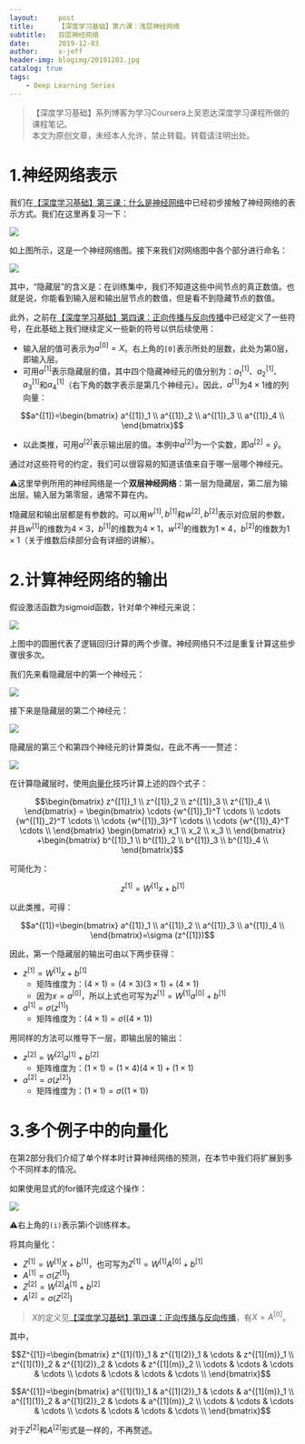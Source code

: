 ```yaml
---
layout:     post
title:      【深度学习基础】第六课：浅层神经网络
subtitle:   双层神经网络
date:       2019-12-03
author:     x-jeff
header-img: blogimg/20191203.jpg
catalog: true
tags:
    - Deep Learning Series
---
```

>【深度学习基础】系列博客为学习Coursera上吴恩达深度学习课程所做的课程笔记。  
>本文为原创文章，未经本人允许，禁止转载。转载请注明出处。

# 1.神经网络表示

我们在[【深度学习基础】第三课：什么是神经网络](http://shichaoxin.com/2019/10/24/深度学习基础-第三课-什么是神经网络/)中已经初步接触了神经网络的表示方式。我们在这里再复习一下：

![](https://xjeffblogimg.oss-cn-beijing.aliyuncs.com/BLOGIMG/BlogImage/DeepLearningSeries/Lesson6/6x1.png)

如上图所示，这是一个神经网络图。接下来我们对网络图中各个部分进行命名：

![](https://xjeffblogimg.oss-cn-beijing.aliyuncs.com/BLOGIMG/BlogImage/DeepLearningSeries/Lesson6/6x2.png)

其中，“隐藏层”的含义是：在训练集中，我们不知道这些中间节点的真正数值。也就是说，你能看到输入层和输出层节点的数值，但是看不到隐藏节点的数值。

此外，之前在[【深度学习基础】第四课：正向传播与反向传播](http://shichaoxin.com/2019/11/09/深度学习基础-第四课-正向传播与反向传播/)中已经定义了一些符号，在此基础上我们继续定义一些新的符号以供后续使用：

* 输入层的值可表示为$a^{[0]}=X$。右上角的`[0]`表示所处的层数，此处为第0层，即输入层。
* 可用$a^{[1]}$表示隐藏层的值，其中四个隐藏神经元的值分别为：$a^{[1]}_1$、$a^{[1]}_2$、$a^{[1]}_3$和$a^{[1]}_4$（右下角的数字表示是第几个神经元）。因此，$a^{[1]}$为$4\times 1$维的列向量：

$$a^{[1]}=\begin{bmatrix} a^{[1]}_1 \\ a^{[1]}_2 \\ a^{[1]}_3 \\ a^{[1]}_4 \\ \end{bmatrix}$$

* 以此类推，可用$a^{[2]}$表示输出层的值。本例中$a^{[2]}$为一个实数，即$a^{[2]}=\hat{y}$。

通过对这些符号的约定，我们可以很容易的知道该值来自于哪一层哪个神经元。

⚠️这里举例所用的神经网络是一个**双层神经网络**：第一层为隐藏层，第二层为输出层。输入层为第零层，通常不算在内。

❗️隐藏层和输出层都是有参数的。可以用$w^{[1]},b^{[1]}$和$w^{[2]},b^{[2]}$表示对应层的参数，并且$w^{[1]}$的维数为$4\times 3$，$b^{[1]}$的维数为$4\times 1$，$w^{[2]}$的维数为$1\times 4$，$b^{[2]}$的维数为$1\times 1$（关于维数后续部分会有详细的讲解）。

# 2.计算神经网络的输出

假设激活函数为sigmoid函数，针对单个神经元来说：

![](https://xjeffblogimg.oss-cn-beijing.aliyuncs.com/BLOGIMG/BlogImage/DeepLearningSeries/Lesson6/6x3.png)

上图中的圆圈代表了逻辑回归计算的两个步骤。神经网络只不过是重复计算这些步骤很多次。

我们先来看隐藏层中的第一个神经元：

![](https://xjeffblogimg.oss-cn-beijing.aliyuncs.com/BLOGIMG/BlogImage/DeepLearningSeries/Lesson6/6x4.png)

接下来是隐藏层的第二个神经元：

![](https://xjeffblogimg.oss-cn-beijing.aliyuncs.com/BLOGIMG/BlogImage/DeepLearningSeries/Lesson6/6x5.png)

隐藏层的第三个和第四个神经元的计算类似，在此不再一一赘述：

![](https://xjeffblogimg.oss-cn-beijing.aliyuncs.com/BLOGIMG/BlogImage/DeepLearningSeries/Lesson6/6x6.png)

在计算隐藏层时，使用[向量化](http://shichaoxin.com/2019/11/22/深度学习基础-第五课-向量化/)技巧计算上述的四个式子：

$$\begin{bmatrix} z^{[1]}_1 \\ z^{[1]}_2 \\ z^{[1]}_3 \\ z^{[1]}_4 \\ \end{bmatrix} = \begin{bmatrix} \cdots {w^{[1]}_1}^T \cdots \\ \cdots {w^{[1]}_2}^T \cdots \\ \cdots {w^{[1]}_3}^T \cdots \\ \cdots {w^{[1]}_4}^T \cdots \\ \end{bmatrix} \begin{bmatrix} x_1 \\ x_2 \\ x_3 \\ \end{bmatrix} +\begin{bmatrix} b^{[1]}_1 \\ b^{[1]}_2 \\ b^{[1]}_3 \\ b^{[1]}_4 \\ \end{bmatrix}$$

可简化为：

$$z^{[1]}=W^{[1]} x+b^{[1]}$$

以此类推，可得：

$$a^{[1]}=\begin{bmatrix} a^{[1]}_1 \\ a^{[1]}_2 \\ a^{[1]}_3 \\ a^{[1]}_4 \\ \end{bmatrix}=\sigma (z^{[1]})$$

因此，第一个隐藏层的输出可由以下两步获得：

* $z^{[1]}=W^{[1]}x+b^{[1]}$
	* 矩阵维度为：$(4\times 1)=(4\times 3)(3\times 1)+(4\times 1)$
	* 因为$x=a^{[0]}$，所以上式也可写为$z^{[1]}=W^{[1]} a^{[0]}+b^{[1]}$
* $a^{[1]}=\sigma (z^{[1]})$
	* 矩阵维度为：$(4\times 1)=\sigma ((4\times 1))$

用同样的方法可以推导下一层，即输出层的输出：

* $z^{[2]}=W^{[2]}a^{[1]}+b^{[2]}$
	* 矩阵维度为：$(1\times 1)=(1\times 4)(4\times 1)+(1\times 1)$
* $a^{[2]}=\sigma (z^{[2]})$
	* 矩阵维度为：$(1\times 1)=\sigma ((1\times 1))$

# 3.多个例子中的向量化

在第2部分我们介绍了单个样本时计算神经网络的预测，在本节中我们将扩展到多个不同样本的情况。

如果使用显式的for循环完成这个操作：

![](https://xjeffblogimg.oss-cn-beijing.aliyuncs.com/BLOGIMG/BlogImage/DeepLearningSeries/Lesson6/6x7.png)

⚠️右上角的`(i)`表示第i个训练样本。

将其向量化：

* $Z^{[1]}=W^{[1]}X+b^{[1]}$，也可写为$Z^{[1]}=W^{[1]}A^{[0]}+b^{[1]}$
* $A^{[1]}=\sigma (Z^{[1]})$
* $Z^{[2]}=W^{[2]}A^{[1]}+b^{[2]}$
* $A^{[2]}=\sigma ({Z^{[2]}})$

>$X$的定义见[【深度学习基础】第四课：正向传播与反向传播](http://shichaoxin.com/2019/11/09/深度学习基础-第四课-正向传播与反向传播/)，有$X=A^{[0]}$。

其中，

$$Z^{[1]}=\begin{bmatrix} z^{[1](1)}_1 & z^{[1](2)}_1 & \cdots & z^{[1](m)}_1 \\ z^{[1](1)}_2 & z^{[1](2)}_2 & \cdots & z^{[1](m)}_2 \\ \cdots & \cdots & \cdots & \cdots \\ \cdots & \cdots & \cdots & \cdots \\ \end{bmatrix}$$

$$A^{[1]}=\begin{bmatrix} a^{[1](1)}_1 & a^{[1](2)}_1 & \cdots & a^{[1](m)}_1 \\ a^{[1](1)}_2 & a^{[1](2)}_2 & \cdots & a^{[1](m)}_2 \\ \cdots & \cdots & \cdots & \cdots \\ \cdots & \cdots & \cdots & \cdots \\ \end{bmatrix}$$

对于$Z^{[2]}$和$A^{[2]}$形式是一样的，不再赘述。